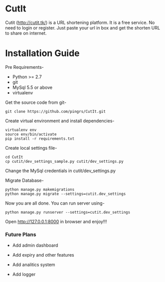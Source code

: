 # CutIt
Cutit (<http://cutit.tk/>) is a URL shortening platform. It is a free service. No need to login or register. Just paste your url in box and get the shorten URL to share on internet.

# Installation Guide
Pre Requirements-
- Python >= 2.7
- git
- MySql 5.5 or above
- virtualenv

Get the source code from git-
```
git clone https://github.com/pingrs/CutIt.git
```
Create virtual environment and install dependencies-
```
virtualenv env
source env/bin/activate
pip install -r requirements.txt
```
Create local settings file-
```
cd CutIt
cp cutit/dev_settings_sample.py cutit/dev_settings.py
```
Change the MySql credentials in cutit/dev_settings.py

Migrate Database-
```
python manage.py makemigrations
python manage.py migrate --settings=cutit.dev_settings
```
Now you are all done. You can run server using-
```
python manage.py runserver --settings=cutit.dev_settings
```
Open <http://127.0.0.1:8000> in browser and enjoy!!!


### Future Plans

* Add admin dashboard

* Add expiry and other features

* Add analitics system

* Add logger
